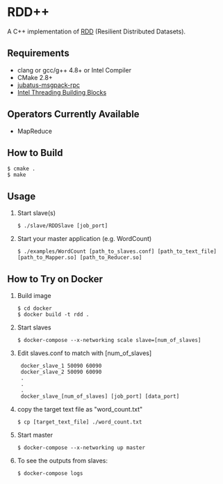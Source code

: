 # RDD++

A C++ implementation of [RDD](https://www.usenix.org/system/files/conference/nsdi12/nsdi12-final138.pdf) (Resilient Distributed Datasets).

## Requirements ##

* clang or gcc/g++ 4.8+ or Intel Compiler
* CMake 2.8+
* [jubatus-msgpack-rpc](https://github.com/jubatus/jubatus-msgpack-rpc/tree/master/cpp)
* [Intel Threading Building Blocks](https://www.threadingbuildingblocks.org/)

## Operators Currently Available ##

* MapReduce

## How to Build ##
    
```
$ cmake .
$ make
```

## Usage ##

1. Start slave(s)

    ```
    $ ./slave/RDDSlave [job_port]
    ```
    
2.  Start your master application (e.g. WordCount)

    ```
    $ ./examples/WordCount [path_to_slaves.conf] [path_to_text_file] [path_to_Mapper.so] [path_to_Reducer.so]
    ```

## How to Try on Docker ##

1. Build image

    ```
    $ cd docker
    $ docker build -t rdd .
    ```

2. Start slaves

    ```
    $ docker-compose --x-networking scale slave=[num_of_slaves]
    ```

3. Edit slaves.conf to match with [num_of_slaves]

        docker_slave_1 50090 60090
        docker_slave_2 50090 60090
        .
        .
        .
        docker_slave_[num_of_slaves] [job_port] [data_port]
    
4. copy the target text file as "word_count.txt"

    ```
    $ cp [target_text_file] ./word_count.txt
    ```

4. Start master

    ```
    $ docker-compose --x-networking up master
    ```

6. To see the outputs from slaves:

    ```
    $ docker-compose logs
    ```